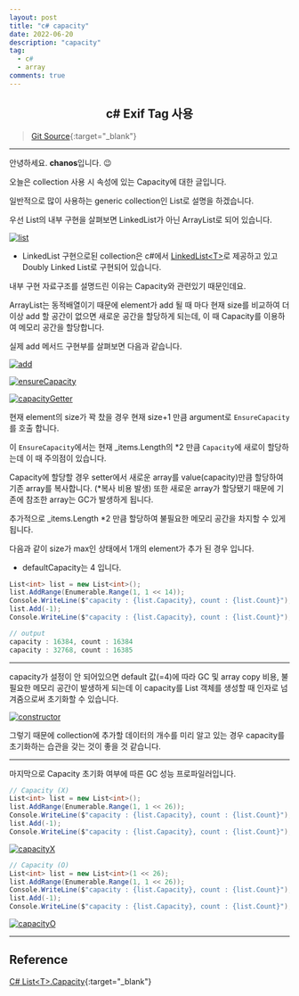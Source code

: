 ```yaml
---
layout: post
title: "c# capacity"
date: 2022-06-20
description: "capacity"
tag:
  - c#
  - array
comments: true
---
```


## <center>c# Exif Tag 사용</center>

> [Git Source](https://github.com/chanos-dev/blogcode/tree/master/22-0620){:target="_blank"}

---

안녕하세요. <b>chanos</b>입니다. 😉

오늘은 collection 사용 시 속성에 있는 Capacity에 대한 글입니다.

일반적으로 많이 사용하는 generic collection인 List<T>로 설명을 하겠습니다.

우선 List의 내부 구현을 살펴보면 LinkedList가 아닌 ArrayList로 되어 있습니다.

<a href="{{site.url}}/images/posts/2022-06-20/list.png"><img src= "{{site.url}}/images/posts/2022-06-20/list.png" alt="list"></a>

- LinkedList 구현으로된 collection은 c#에서 [LinkedList\<T\>](https://docs.microsoft.com/ko-kr/dotnet/api/system.collections.generic.linkedlist-1?view=net-6.0)로 제공하고 있고 Doubly Linked List로 구현되어 있습니다.


내부 구현 자료구조를 설명드린 이유는 Capacity와 관련있기 때문인데요.

ArrayList는 동적배열이기 때문에 element가 add 될 때 마다 현재 size를 비교하여 더 이상 add 할 공간이 없으면 새로운 공간을 할당하게 되는데, 이 때 Capacity를 이용하여 메모리 공간을 할당합니다.

실제 add 메서드 구현부를 살펴보면 다음과 같습니다.

<a href="{{site.url}}/images/posts/2022-06-20/add.png"><img src= "{{site.url}}/images/posts/2022-06-20/add.png" alt="add"></a>

<a href="{{site.url}}/images/posts/2022-06-20/ensureCapacity.png"><img src= "{{site.url}}/images/posts/2022-06-20/ensureCapacity.png" alt="ensureCapacity"></a>

<a href="{{site.url}}/images/posts/2022-06-20/capacityGetter.png"><img src= "{{site.url}}/images/posts/2022-06-20/capacityGetter.png" alt="capacityGetter"></a>


현재 element의 size가 꽉 찼을 경우 현재 size+1 만큼 argument로 `EnsureCapacity` 를 호출 합니다.  

이 `EnsureCapacity`에서는 현재 _items.Length의 *2 만큼 `Capacity`에 새로이 할당하는데 이 때 주의점이 있습니다.

Capacity에 할당할 경우 setter에서 새로운 array를 value(capacity)만큼 할당하여 기존 array를 복사합니다. (*복사 비용 발생) 또한 새로운 array가 할당됐기 때문에 기존에 참조한 array는 GC가 발생하게 됩니다.

추가적으로 _items.Length *2 만큼 할당하여 불필요한 메모리 공간을 차지할 수 있게 됩니다.

다음과 같이 size가 max인 상태에서 1개의 element가 추가 된 경우 입니다.
  - defaultCapacity는 4 입니다.

```csharp
List<int> list = new List<int>();
list.AddRange(Enumerable.Range(1, 1 << 14));
Console.WriteLine($"capacity : {list.Capacity}, count : {list.Count}");
list.Add(-1);
Console.WriteLine($"capacity : {list.Capacity}, count : {list.Count}");

// output
capacity : 16384, count : 16384
capacity : 32768, count : 16385
```

---

capacity가 설정이 안 되어있으면 default 값(=4)에 따라 GC 및 array copy 비용, 불필요한 메모리 공간이 발생하게 되는데 이 capacity를 List 객체를 생성할 때 인자로 넘겨줌으로써 초기화할 수 있습니다.

<a href="{{site.url}}/images/posts/2022-06-20/constructor.png"><img src= "{{site.url}}/images/posts/2022-06-20/constructor.png" alt="constructor"></a>

그렇기 때문에 collection에 추가할 데이터의 개수를 미리 알고 있는 경우 capacity를 초기화하는 습관을 갖는 것이 좋을 것 같습니다.

---

마지막으로 Capacity 초기화 여부에 따른 GC 성능 프로파일러입니다.

```csharp
// Capacity (X)
List<int> list = new List<int>();
list.AddRange(Enumerable.Range(1, 1 << 26));
Console.WriteLine($"capacity : {list.Capacity}, count : {list.Count}");
list.Add(-1);
Console.WriteLine($"capacity : {list.Capacity}, count : {list.Count}");
```
<a href="{{site.url}}/images/posts/2022-06-20/capacityX.png"><img src= "{{site.url}}/images/posts/2022-06-20/capacityX.png" alt="capacityX"></a>

```csharp
// Capacity (O)
List<int> list = new List<int>(1 << 26);            
list.AddRange(Enumerable.Range(1, 1 << 26));
Console.WriteLine($"capacity : {list.Capacity}, count : {list.Count}");
list.Add(-1);
Console.WriteLine($"capacity : {list.Capacity}, count : {list.Count}");
```
<a href="{{site.url}}/images/posts/2022-06-20/capacityO.png"><img src= "{{site.url}}/images/posts/2022-06-20/capacityO.png" alt="capacityO"></a>

---

## Reference

[C# List\<T\>.Capacity](https://docs.microsoft.com/ko-kr/dotnet/api/system.collections.generic.list-1.capacity?view=net-6.0){:target="_blank"} 